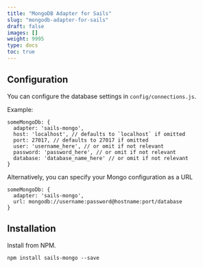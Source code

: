 ```yaml
---
title: "MongoDB Adapter for Sails"
slug: "mongodb-adapter-for-sails"
draft: false
images: []
weight: 9995
type: docs
toc: true
---
```


## Configuration
You can configure the database settings in `config/connections.js`.

Example:

    someMongoDb: {
      adapter: 'sails-mongo',
      host: 'localhost', // defaults to `localhost` if omitted
      port: 27017, // defaults to 27017 if omitted
      user: 'username_here', // or omit if not relevant
      password: 'password_here', // or omit if not relevant
      database: 'database_name_here' // or omit if not relevant
    }


Alternatively, you can specify your Mongo configuration as a URL

    someMongoDb: {
      adapter: 'sails-mongo',
      url: mongodb://username:password@hostname:port/database
    }





## Installation
Install from NPM.

    npm install sails-mongo --save

